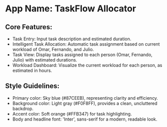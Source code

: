 # **App Name**: TaskFlow Allocator

## Core Features:

- Task Entry: Input task description and estimated duration.
- Intelligent Task Allocation: Automatic task assignment based on current workload of Omar, Fernando, and Julio.
- Task View: Display tasks assigned to each person (Omar, Fernando, Julio) with estimated durations.
- Workload Dashboard: Visualize the current workload for each person, as estimated in hours.

## Style Guidelines:

- Primary color: Sky blue (#87CEEB), representing clarity and efficiency.
- Background color: Light gray (#F0F8FF), provides a clean, uncluttered backdrop.
- Accent color: Soft orange (#FFB347) for task highlighting.
- Body and headline font: 'Inter', sans-serif for a modern, readable look.